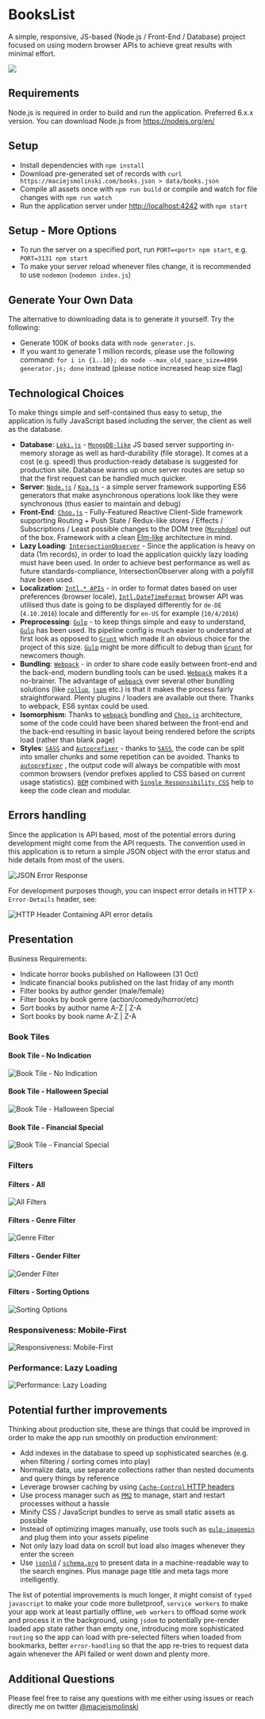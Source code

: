 # BooksList

A simple, responsive, JS-based (Node.js / Front-End / Database) project focused on using modern browser APIs to achieve great results with minimal effort.

![](https://cdn.pbrd.co/images/aNgeUDJoO.png)

## Requirements

Node.js is required in order to build and run the application.
Preferred 6.x.x version.
You can download Node.js from https://nodejs.org/en/

## Setup

* Install dependencies with `npm install`
* Download pre-generated set of records with `curl https://maciejsmolinski.com/books.json > data/books.json`
* Compile all assets once with `npm run build` or compile and watch for file changes with `npm run watch`
* Run the application server under [http://localhost:4242](http://localhost:4242) with `npm start`

## Setup - More Options

* To run the server on a specified port, run `PORT=<port> npm start`, e.g. `PORT=3131 npm start`
* To make your server reload whenever files change, it is recommended to use `nodemon` (`nodemon index.js`)

## Generate Your Own Data

The alternative to downloading data is to generate it yourself. Try the following:

* Generate 100K of books data with `node generator.js`.
* If you want to generate 1 million records, please use the following command: `for i in {1..10}; do node --max_old_space_size=4096 generator.js; done` instead (please notice increased heap size flag)

## Technological Choices

To make things simple and self-contained thus easy to setup, the application is fully JavaScript based including the server, the client as well as the database.

* **Database**: [`Loki.js`](lokijs.org/) - [`MongoDB-like`](https://www.mongodb.com) JS based server supporting in-memory storage as well as hard-durability (file storage). It comes at a cost (e.g. speed) thus production-ready database is suggested for production site. Database warms up once server routes are setup so that the first request can be handled much quicker.
* **Server**: [`Node.js`](https://nodejs.org/) / [`Koa.js`](http://koajs.com) - a simple server framework supporting ES6 generators that make asynchronous operations look like they were synchronous (thus easier to maintain and debug)
* **Front-End**: [`Choo.js`](https://github.com/yoshuawuyts/choo) - Fully-Featured Reactive Client-Side framework supporting Routing + Push State / Redux-like stores / Effects / Subscriptions / Least possible changes to the DOM tree ([`Morphdom`](https://github.com/patrick-steele-idem/morphdom)) out of the box. Framework with a clean [Elm-like](https://guide.elm-lang.org/architecture/) architecture in mind.
* **Lazy Loading**: [`IntersectionObserver`](https://developer.mozilla.org/en-US/docs/Web/API/Intersection_Observer_API) - Since the application is heavy on data (1m records), in order to load the application quickly lazy loading must have been used. In order to achieve best performance as well as future standards-compliance, IntersectionObserver along with a polyfill have been used.
* **Localization**: [`Intl.* APIs`](https://developer.mozilla.org/en-US/docs/Web/JavaScript/Reference/Global_Objects/DateTimeFormat) - in order to format dates based on user preferences (browser locale), [`Intl.DateTimeFormat`](https://developer.mozilla.org/en-US/docs/Web/JavaScript/Reference/Global_Objects/DateTimeFormat) browser API was utilised thus date is going to be displayed differently for `de-DE` (`4.10.2016`) locale and differently for `en-US` for example (`10/4/2016`)
* **Preprocessing**: [`Gulp`](http://gulpjs.com) - to keep things simple and easy to understand, [`Gulp`](http://gulpjs.com) has been used. Its pipeline config is much easier to understand at first look as opposed to [`Grunt`](http://gruntjs.com) which made it an obvious choice for the project of this size. [`Gulp`](http://gulpjs.com) might be more difficult to debug than [`Grunt`](http://gruntjs.com) for newcomers though.
* **Bundling**: [`Webpack`](https://webpack.github.io) - in order to share code easily between front-end and the back-end, modern bundling tools can be used. [`Webpack`](https://webpack.github.io) makes it a no-brainer. The advantage of [`webpack`](https://webpack.github.io) over several other bundling solutions (like [`rollup`](http://rollupjs.org), [`jspm`](http://jspm.io) etc.) is that it makes the process fairly straightforward. Plenty plugins / loaders are available out there. Thanks to webpack, ES6 syntax could be used.
* **Isomorphism**: Thanks to [`webpack`](https://webpack.github.io) bundling and [`Choo.js`](https://github.com/yoshuawuyts/choo) architecture, some of the code could have been shared between the front-end and the back-end resulting in basic layout being rendered before the scripts load (rather than blank page)
* **Styles**: [`SASS`](http://sass-lang.com) and [`Autoprefixer`](https://github.com/postcss/autoprefixer) - thanks to [`SASS`](http://sass-lang.com), the code can be split into smaller chunks and some repetition can be avoided. Thanks to [`autoprefixer`](https://github.com/postcss/autoprefixer) , the output code will always be compatible with most common browsers (vendor prefixes applied to CSS based on current usage statistics). [`BEM`](http://getbem.com/introduction/) combined with [`Single Responsibility CSS`](http://drewbarontini.com/articles/single-responsibility/) help to keep the code clean and modular.

## Errors handling

Since the application is API based, most of the potential errors during development might come from the API requests.
The convention used in this application is to return a simple JSON object with the error status and hide details from most of the users.

![JSON Error Response](https://cdn.pbrd.co/images/aXi3oKspH.png)

For development purposes though, you can inspect error details in HTTP `X-Error-Details` header, see:

![HTTP Header Containing API error details](https://cdn.pbrd.co/images/aXmDOWj2a.png)

## Presentation

Business Requirements:

* Indicate horror books published on Halloween (31 Oct)
* Indicate financial books published on the last friday of any month
* Filter books by author gender (male/female)
* Filter books by book genre (action/comedy/horror/etc)
* Sort books by author name A-Z | Z-A
* Sort books by book name A-Z | Z-A

### Book Tiles

#### Book Tile - No Indication

![Book Tile - No Indication](https://cdn.pbrd.co/images/aMpSvUQXx.png)

#### Book Tile - Halloween Special

![Book Tile - Halloween Special](https://cdn.pbrd.co/images/aMqfOoryg.png)

#### Book Tile - Financial Special

![Book Tile - Financial Special](https://cdn.pbrd.co/images/aMqNDhmYZ.png)

### Filters

#### Filters - All

![All Filters](https://cdn.pbrd.co/images/aMrielNXb.png)

#### Filters - Genre Filter

![Genre Filter](https://cdn.pbrd.co/images/aMrOSydxq.png)

#### Filters - Gender Filter

![Gender Filter](https://cdn.pbrd.co/images/aMsiKMLmW.png)

#### Filters - Sorting Options

![Sorting Options](https://cdn.pbrd.co/images/aMsEStDDx.png)

### Responsiveness: Mobile-First

![Responsiveness: Mobile-First](https://cdn.pbrd.co/images/14QBd7K4e.gif)

### Performance: Lazy Loading

![Performance: Lazy Loading](https://cdn.pbrd.co/images/aO4YuDlVn.gif)

## Potential further improvements

Thinking about production site, these are things that could be improved in order to make the app run smoothly on production environment:

* Add indexes in the database to speed up sophisticated searches (e.g. when filtering / sorting comes into play)
* Normalize data, use separate collections rather than nested documents and query things by reference
* Leverage browser caching by using [`Cache-Control` HTTP headers](https://developers.google.com/web/fundamentals/performance/optimizing-content-efficiency/http-caching?hl=en)
* Use process manager such as [`PM2`](https://github.com/Unitech/pm2) to manage, start and restart processes without a hassle
* Minify CSS / JavaScript bundles to serve as small static assets as possible
* Instead of optimizing images manually, use tools such as [`gulp-imagemin`](https://github.com/sindresorhus/gulp-imagemin) and plug them into your assets pipeline
* Not only lazy load data on scroll but load also images whenever they enter the screen
* Use [`jsonld`](http://json-ld.org) / [`schema.org`](http://schema.org) to present data in a machine-readable way to the search engines. Plus manage page title and meta tags more intelligently.

The list of potential improvements is much longer, it might consist of `typed javascript` to make your code more bulletproof, `service workers` to make your app work at least partially offline, `web workers` to offload some work and process it in the background, using `jsdom` to potentially pre-render loaded app state rather than empty one, introducing more sophisticated `routing` so the app can load with pre-selected filters when loaded from bookmarks, better `error-handling` so that the app re-tries to request data again whenever the API failed or went down and plenty more.

## Additional Questions

Please feel free to raise any questions with me either using issues or reach directly me on twitter [@maciejsmolinski](https://twitter.com/maciejsmolinski)

